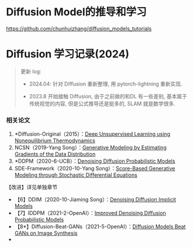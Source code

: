 # Diffusion Model的推导和学习


https://github.com/chunhuizhang/diffusion_models_tutorials


# Diffusion 学习记录(2024)

> 更新 log: 
>
> - 2024.04: 针对 Diffusion 重新整理, 用 pytorch-lightning 重新实现. 
>
> - 2023.8 开始接触 Diffusion, 由于之前做的和DL 有一些差别, 基本属于传统视觉的内容, 但是公式推导还是挺多的, SLAM 就是数学很多. 

### 相关论文

1. *Diffusion-Original（2015）：[Deep Unsupervised Learning using Nonequilibrium Thermodynamics](https://arxiv.org/pdf/1503.03585v8.pdf)
2. NCSN（2019-Yang Song）：[Generative Modeling by Estimating Gradients of the Data Distribution](https://arxiv.org/pdf/1907.05600v3.pdf)
3. *DDPM（2020-6-UCB）：[Denoising Diffusion Probabilistic Models](https://arxiv.org/pdf/2006.11239v2.pdf)
4. SDE-Framework（2020-10-Yang Song）：[Score-Based Generative Modeling through Stochastic Differential Equations](https://arxiv.org/pdf/2011.13456v2.pdf)

【改进】详见单独章节

- 【6】DDIM（2020-10-Jiaming Song）：[Denoising Diffusion Implicit Models](http://arxiv.org/pdf/2010.02502.pdf)
- 【7】IDDPM（2021-2-OpenAI）：[Improved Denoising Diffusion Probabilistic Models](https://arxiv.org/pdf/2102.09672.pdf)
- 【8*】Diffusion-Beat-GANs（2021-5-OpenAI）：[Diffusion Models Beat GANs on Image Synthesis](https://arxiv.org/pdf/2105.05233.pdf)
- 

